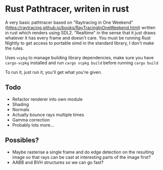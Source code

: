 # Rust Pathtracer, writen in rust
A very basic pathtracer based on "Raytracing in One Weekend" (https://raytracing.github.io/books/RayTracingInOneWeekend.html) written in rust which renders using SDL2. "Realtime" in the sense that it just draws whatever it has every frame and doesn't care.
You must be running Rust Nightly to get access to portable simd in the standard library, I don't make the rules.

Uses `vcpkg` to manage building library dependencies, make sure you have `cargo-vcpkg` installed and run `cargo vcpkg build` before running `cargo build`

To run it, just run it, you'll get what you're given.

## Todo
- Refactor renderer into own module
- Shading
- Normals
- Actually bounce rays multiple times
- Gamma correction
- Probably lots more...

## Possibles?
- Maybe rasterise a single frame and do edge detection on the resulting image so that rays can be cast at interesting parts of the image first?
- AABB and BVH structures so we can go fast?

